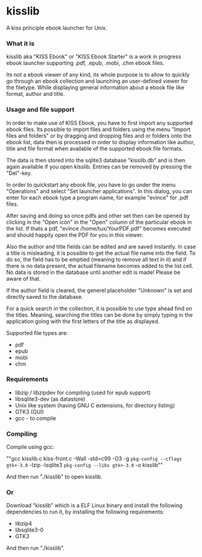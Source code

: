 # kisslib
A kiss principle ebook launcher for Unix.

### What it is
kisslib aka "KISS Ebook" or "KISS Ebook Starter" is a work in progress ebook launcher supporting .pdf, .epub, .mobi, .chm ebook files.

Its not a ebook viewer of any kind, its whole purpose is to allow to quickly go through an ebook collection and launching an user-defined viewer for the filetype. While displaying general information about a ebook file like format, author and title.

### Usage and file support

In order to make use of KISS Ebook, you have to first import any supported ebook files.
Its possible to import files and folders using the menu "Import files and folders" or by dragging and dropping files and or folders onto the ebook list, data then is processed in order to display information like author, title and file format when available of the supported ebook file formats.

The data is then stored into the sqlite3 database "kisslib.db" and is then again available if you open kisslib.
Entries can be removed by pressing the "Del"-key.

In order to quickstart any ebook file, you have to go under the menu "Operations" and select "Set launcher applications".
In this dialog, you can enter for each ebook type a program name, for example "evince" for .pdf files.

After saving and doing so once pdfs and other set then can be opened by clicking in the "Open icon" in the "Open" column of the particular ebook in the list. If thats a pdf, "evince /home/tux/YourPDF.pdf" becomes executed and should happily open the PDF for you in this viewer.

Also the author and title fields can be edited and are saved instantly. In case a title is misleading, it is possible to get the actual file name into the field. To do so, the field has to be emptied (meaning to remove all text in it) and if there is no data present, the actual filename becomes added to the list cell. No data is stored in the database until another edit is made! Please be aware of that.

If the author field is cleared, the generel placeholder "Unknown" is set and directly saved to the database.

For a quick search in the collection, it is possible to use type ahead find on the titles. Meaning, searching the titles can be done by simply typing in the application going with the first letters of the title as displayed.

Supported file types are:
* pdf
* epub
* mobi
* chm

### Requirements
* libzip / libzipdev for compiling (used for epub support)
* libsqlite3-dev (as datastore)
* Unix like system (having GNU C extensions, for directory listing)
* GTK3 (GUI)
* gcc - to compile

### Compiling
Compile using gcc:

""gcc kisslib.c kiss-front.c -Wall -std=c99 -O3 -g `pkg-config --cflags gtk+-3.0` -lzip -lsqlite3 `pkg-config --libs gtk+-3.0` -o kisslib""

And then run "./kisslib" to open kisslib.

### Or
Download "kisslib" which is a ELF Linux binary and install the following dependencies to run it, by installing the following requirements:
* libzip4
* libsqlite3-0
* GTK3

And then run "./kisslib".


